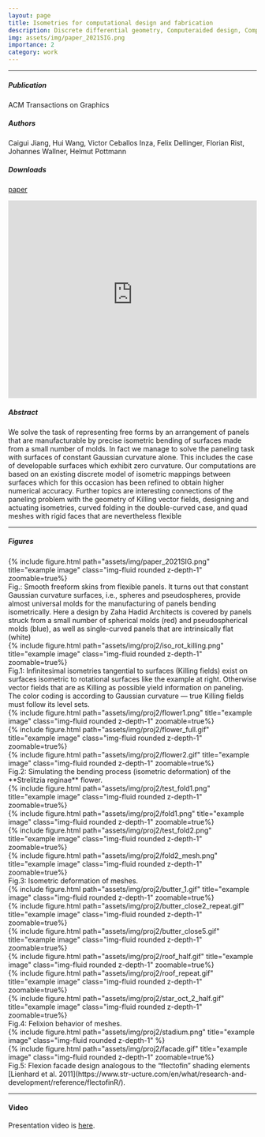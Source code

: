 ```yaml
---
layout: page
title: Isometries for computational design and fabrication
description: Discrete differential geometry, Computeraided design, Computational fabrication, Architectural geometry, Discrete isometry, Isometric registration, Killing vector field
img: assets/img/paper_2021SIG.png
importance: 2
category: work
---
```


------
##### **Publication**
ACM Transactions on Graphics

##### **Authors**
Caigui Jiang, Hui Wang, Victor Ceballos Inza, Felix Dellinger, Florian Rist, Johannes Wallner, Helmut Pottmann

##### **Downloads**
[paper](https://www.geometrie.tuwien.ac.at/geom/ig/publications/isoforfab/isoforfab.pdf)

<iframe src="https://www.geometrie.tuwien.ac.at/geom/ig/publications/isoforfab/isoforfab.pdf#toolbar=0" 
width="100%" height=400 frameborder="0" style="border: none;">
</iframe>

##### **Abstract**
We solve the task of representing free forms by an arrangement of panels
that are manufacturable by precise isometric bending of surfaces made from
a small number of molds. In fact we manage to solve the paneling task with
surfaces of constant Gaussian curvature alone. This includes the case of
developable surfaces which exhibit zero curvature. Our computations are
based on an existing discrete model of isometric mappings between surfaces
which for this occasion has been refined to obtain higher numerical accuracy.
Further topics are interesting connections of the paneling problem with the
geometry of Killing vector fields, designing and actuating isometries, curved
folding in the double-curved case, and quad meshes with rigid faces that are
nevertheless flexible

------

##### **Figures**

<div class="row">
    <div class="col-sm mt-3 mt-md-0">
        {% include figure.html path="assets/img/paper_2021SIG.png" title="example image" class="img-fluid rounded z-depth-1" zoomable=true%}
    </div>
</div>
Fig.: Smooth freeform skins from flexible panels. It turns out that constant
Gaussian curvature surfaces, i.e., spheres and pseudospheres, provide almost
universal molds for the manufacturing of panels bending isometrically. Here
a design by Zaha Hadid Architects is covered by panels struck from a small
number of spherical molds (red) and pseudospherical molds (blue), as well
as single-curved panels that are intrinsically flat (white)



<div class="row">
    <div class="col-sm mt-3 mt-md-0">
        {% include figure.html path="assets/img/proj2/iso_rot_killing.png" title="example image" class="img-fluid rounded z-depth-1" zoomable=true%}
    </div>
</div>
Fig.1: Infinitesimal isometries tangential to surfaces (Killing fields) exist on
surfaces isometric to rotational surfaces like the example at right. Otherwise
vector fields that are as Killing as possible yield information on paneling.
The color coding is according to Gaussian curvature — true Killing fields
must follow its level sets.


<div class="row">
    <div class="col-sm mt-3 mt-md-0">
        {% include figure.html path="assets/img/proj2/flower1.png" title="example image" class="img-fluid rounded z-depth-1" zoomable=true%}
    </div>
</div>
<div class="row">
    <div class="col-sm mt-3 mt-md-0">
        {% include figure.html path="assets/img/proj2/flower_full.gif" title="example image" class="img-fluid rounded z-depth-1" zoomable=true%}
    </div>
    <div class="col-sm mt-3 mt-md-0">
        {% include figure.html path="assets/img/proj2/flower2.gif" title="example image" class="img-fluid rounded z-depth-1" zoomable=true%}
    </div>
</div>
Fig.2: Simulating the bending process (isometric deformation) of the **Strelitzia reginae** flower.



<div class="row">
    <div class="col-sm mt-3 mt-md-0">
        {% include figure.html path="assets/img/proj2/test_fold1.png" title="example image" class="img-fluid rounded z-depth-1" zoomable=true%}
    </div>
    <div class="col-sm mt-3 mt-md-0">
        {% include figure.html path="assets/img/proj2/fold1.png" title="example image" class="img-fluid rounded z-depth-1" zoomable=true%}
    </div>
    <div class="col-sm mt-3 mt-md-0">
        {% include figure.html path="assets/img/proj2/test_fold2.png" title="example image" class="img-fluid rounded z-depth-1" zoomable=true%}
    </div>
    <div class="col-sm mt-3 mt-md-0">
        {% include figure.html path="assets/img/proj2/fold2_mesh.png" title="example image" class="img-fluid rounded z-depth-1" zoomable=true%}
    </div>    
</div>
Fig.3: Isometric deformation of meshes.




<div class="row">
    <div class="col-sm mt-3 mt-md-0">
        {% include figure.html path="assets/img/proj2/butter_1.gif" title="example image" class="img-fluid rounded z-depth-1" zoomable=true%}
    </div>
    <div class="col-sm mt-3 mt-md-0">
        {% include figure.html path="assets/img/proj2/butter_close2_repeat.gif" title="example image" class="img-fluid rounded z-depth-1" zoomable=true%}
    </div>
    <div class="col-sm mt-3 mt-md-0">
        {% include figure.html path="assets/img/proj2/butter_close5.gif" title="example image" class="img-fluid rounded z-depth-1" zoomable=true%}
    </div>
</div>
<div class="row">
    <div class="col-sm mt-3 mt-md-0">
        {% include figure.html path="assets/img/proj2/roof_half.gif" title="example image" class="img-fluid rounded z-depth-1" zoomable=true%}
    </div>
    <div class="col-sm mt-3 mt-md-0">
        {% include figure.html path="assets/img/proj2/roof_repeat.gif" title="example image" class="img-fluid rounded z-depth-1" zoomable=true%}
    </div>
    <div class="col-sm mt-3 mt-md-0">
        {% include figure.html path="assets/img/proj2/star_oct_2_half.gif" title="example image" class="img-fluid rounded z-depth-1" zoomable=true%}
    </div>  
</div>
Fig.4: Felixion behavior of meshes.




<div class="row">
    <div class="col-sm mt-3 mt-md-0">
        {% include figure.html path="assets/img/proj2/stadium.png" title="example image" class="img-fluid rounded z-depth-1" %}
    </div>
</div>
<div class="row">
    <div class="col-sm mt-3 mt-md-0">
        {% include figure.html path="assets/img/proj2/facade.gif" title="example image" class="img-fluid rounded z-depth-1" zoomable=true%}
    </div>
</div>
Fig.5: Flexion facade design analogous to the “flectofin” shading elements [Lienhard et al. 2011](https://www.str-ucture.com/en/what/research-and-development/reference/flectofinR/). 


------

#### **Video**
Presentation video is [here](https://dl.acm.org/doi/10.1145/3450626.3459839).


<!-- [![IMAGE_ALT](https://img.youtube.com/vi/UmX4kyB2wfg/0.jpg)](https://www.youtube.com/watch?v=UmX4kyB2wfg) -->